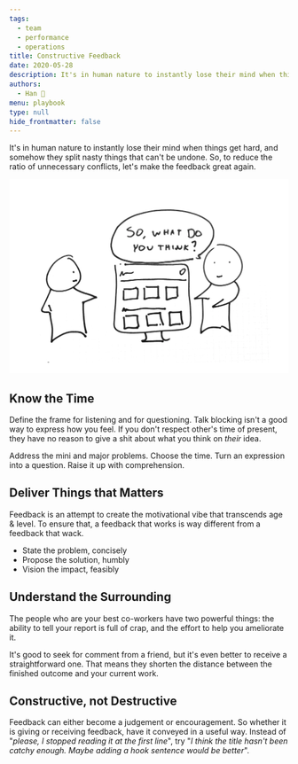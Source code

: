 ```yaml
---
tags: 
  - team
  - performance 
  - operations
title: Constructive Feedback
date: 2020-05-28
description: It's in human nature to instantly lose their mind when things get hard, and somehow they split nasty things that can't be undone. So, to reduce the ratio of unnecessary conflicts, let's make the feedback great again.
authors: 
  - Han 🐸
menu: playbook
type: null
hide_frontmatter: false
---
```


It's in human nature to instantly lose their mind when things get hard, and somehow they split nasty things that can't be undone. So, to reduce the ratio of unnecessary conflicts, let's make the feedback great again.

![](assets/constructive-feedback_87ebb746e32fe99c9e895e0ef1ca29f8_md5.webp)

## Know the Time
Define the frame for listening and for questioning. Talk blocking isn't a good way to express how you feel. If you don't respect other's time of present, they have no reason to give a shit about what you think on *their* idea.

Address the mini and major problems. Choose the time. Turn an expression into a question. Raise it up with comprehension.

## Deliver Things that Matters
Feedback is an attempt to create the motivational vibe that transcends age & level. To ensure that, a feedback that works is way different from a feedback that wack.

* State the problem, concisely
* Propose the solution, humbly
* Vision the impact, feasibly 

## Understand the Surrounding
The people who are your best co-workers have two powerful things: the ability to tell your report is full of crap, and the effort to help you ameliorate it.

It's good to seek for comment from a friend, but it's even better to receive a straightforward one. That means they shorten the distance between the finished outcome and your current work.

## Constructive, not Destructive
Feedback can either become a judgement or encouragement. So whether it is giving or receiving feedback, have it conveyed in a useful way. Instead of "*please, I stopped reading it at the first line*", try "*I think the title hasn't been catchy enough. Maybe adding a hook sentence would be better*".
